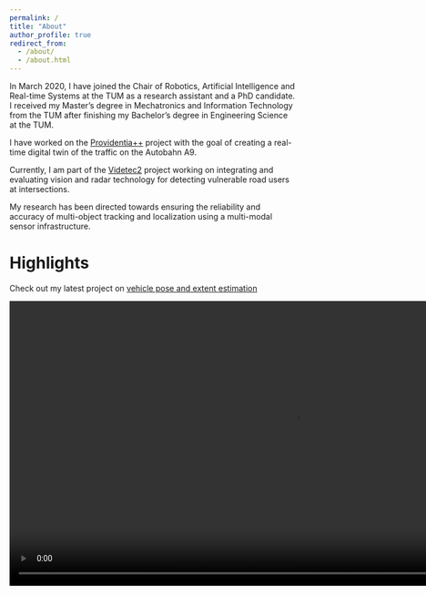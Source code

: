 ```yaml
---
permalink: /
title: "About"
author_profile: true
redirect_from: 
  - /about/
  - /about.html
---
```


In March 2020, I have joined the Chair of Robotics, Artificial Intelligence and Real-time Systems at the TUM as a research assistant and a PhD candidate. I received my Master’s degree in Mechatronics and Information Technology from the TUM after finishing my Bachelor’s degree in Engineering Science at the TUM.

I have worked on the [Providentia++](https://innovation-mobility.com/projekt-providentia/) project with the goal of creating a real-time digital twin of the traffic on the Autobahn A9.

Currently, I am part of the [Videtec2](https://videtec2-projekt.de) project working on 
integrating and evaluating vision and radar technology for detecting vulnerable road users at intersections. 

<!-- My research is focused on robust sensor data processing and multi-object tracking algorithms for distributed and real-time traffic localization using a multi-modal sensor infrastructure -->
My research has been directed towards ensuring the reliability and accuracy of multi-object tracking and localization using a multi-modal sensor infrastructure. 

Highlights
======

Check out my latest project on [vehicle pose and extent estimation](https://lstrand.github.io/joint-vehicle-pose-extent-estimation/) 
<!-- based on probabilistic state estimation.  -->

<!-- object tracking and localization based on probabilistic state estimation -->

<!-- In this context I have written a multi-object tracker in C++ using ROS, OpenCV, AI, ... -->

<video width="1000" controls autoplay muted loop>
<source src="files/east-left.mp4" type="video/mp4">
 Your browser does not support the video tag.
</video>


<!-- Interests
======

- Bayesian state estimation
- Multi-object tracking
- Sensor fusion
  - Radar
  - Lidar -->


